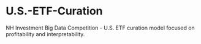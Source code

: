 # U.S.-ETF-Curation
NH Investment Big Data Competition - U.S. ETF curation model focused on profitability and interpretability. 
